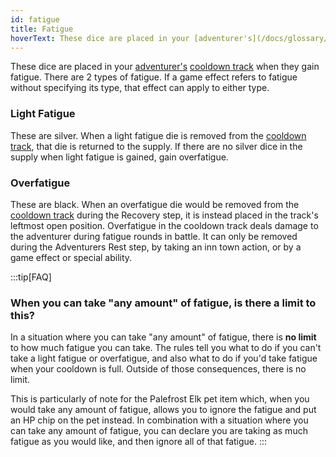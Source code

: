 ```yaml
---
id: fatigue
title: Fatigue
hoverText: These dice are placed in your [adventurer's](/docs/glossary/adventurer) [cooldown track](/docs/glossary/cooldown-track) when they gain fatigue. There are 2 types of fatigue (light fatigue and overfatigue).
---
```


These dice are placed in your [adventurer's](/docs/glossary/adventurer) [cooldown track](/docs/glossary/cooldown-track) when they gain fatigue. There are 2 types of fatigue. If a game effect refers to fatigue without specifying its type, that effect can apply to either type.

### Light Fatigue

These are silver. When a light fatigue die is removed from the [cooldown track](/docs/glossary/cooldown-track), that die is returned to the supply. If there are no silver dice in the supply when light fatigue is gained, gain overfatigue.

### Overfatigue

These are black. When an overfatigue die would be removed from the [cooldown track](/docs/glossary/cooldown-track) during the Recovery step, it is instead placed in the track's leftmost open position. Overfatigue in the cooldown track deals damage to the adventurer during fatigue rounds in battle. It can only be removed during the Adventurers Rest step, by taking an inn town action, or by a game effect or special ability.

:::tip[FAQ]

### When you can take "any amount" of fatigue, is there a limit to this?

In a situation where you can take "any amount" of fatigue, there is **no limit** to how much fatigue you can take. The rules tell you what to do if you can't take a light fatigue or overfatigue, and also what to do if you'd take fatigue when your cooldown is full. Outside of those consequences, there is no limit.

This is particularly of note for the Palefrost Elk pet item which, when you would take any amount of fatigue, allows you to ignore the fatigue and put an HP chip on the pet instead. In combination with a situation where you can take any amount of fatigue, you can declare you are taking as much fatigue as you would like, and then ignore all of that fatigue.
:::
